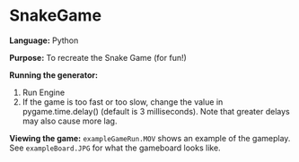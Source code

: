 # SnakeGame
**Language:** Python

**Purpose:** To recreate the Snake Game (for fun!)

**Running the generator:** 
1. Run Engine 
2. If the game is too fast or too slow, change the value in pygame.time.delay() (default is 3 milliseconds). Note that greater delays may also cause more lag. 

**Viewing the game:** `exampleGameRun.MOV` shows an example of the gameplay. See
`exampleBoard.JPG` for what the gameboard looks like. 
